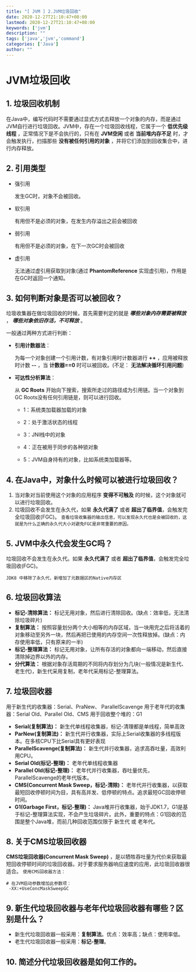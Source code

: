 ```yaml
---
title: "[ JVM ] 2.JVM垃圾回收"
date: 2020-12-27T21:10:47+08:00
lastmod: 2020-12-27T21:10:47+08:00
keywords: ['jvm']
description: ""
tags: ['java','jvm','command']
categories: ['Java']
author: ""
---
```

# JVM垃圾回收

## 1. 垃圾回收机制

 在Java中，编写代码时不需要通过显式方式去释放一个对象的内存，而是通过JVM自行进行垃圾回收。JVM中，存在一个垃圾回收线程，它属于一个 **低优先级线程** ，正常情况下是不会执行的，只有在 **JVM空闲** 或者 **当前堆内存不足** 时，才会触发执行，扫描那些 **没有被任何引用的对象** ，并将它们添加到回收集合中，进行内存释放。
## 2. 引用类型

+ 强引用

  发生GC时，对象不会被回收。
+ 软引用

    有用但不是必须的对象，在发生内存溢出之前会被回收
+ 弱引用

    有用但不是必须的对象，在下一次GC时会被回收
+ 虚引用

    无法通过虚引用获取到对象(通过 **PhantomReference** 实现虚引用)，作用是在GC时返回一个通知。

## 3. 如何判断对象是否可以被回收？

垃圾收集器在做垃圾回收的时候，首先需要判定的就是 ***哪些对象内存需要被释放*** ， ***哪些对象依旧存活，不可释放*** 。

一般通过两种方式进行判断：

  + **引用计数器法**：
    
    为每一个对象创建一个引用计数，有对象引用时计数器进行 **++** ，应用被释放时计数 **--** ，当 **计数器==0** 时可以被回收。(不足： **无法解决循环引用问题**)
    
  + **可达性分析算法**：
    
    从 **GC Roots** 开始向下搜索，搜索所走过的路径成为引用链。当一个对象到 GC Roots没有任何引用链是，则可以进行回收。
    + 1：系统类加载器加载的对象

    + 2：处于激活状态的线程

    + 3：JNI栈中的对象

    + 4：正在被用于同步的各种锁对象

    + 5：JVM自身持有的对象，比如系统类加载器等。

## 4. 在Java中，对象什么时候可以被进行垃圾回收？

1. 当对象对当前使用这个对象的应用程序 **变得不可触及** 的时候，这个对象就可以进行垃圾回收。
2. 垃圾回收不会发生在永久代，如果 **永久代满了** 或者 **超出了临界值**，会触发完全垃圾回收(FGC)。
`查看垃圾收集器的输出信息，可以发现永久代也是会被回收的，这就是为什么正确的永久代大小对避免FGC是非常重要的原因。`

## 5. JVM中永久代会发生GC吗？
垃圾回收不会发生在永久代。如果 **永久代满了** 或者 **超出了临界值**，会触发完全垃圾回收(FGC)。

`JDK8 中移除了永久代，新增加了元数据区的Native内存区`

## 6. 垃圾回收算法

+ **标记-清除算法：** 标记无用对象，然后进行清除回收。(缺点：效率低，无法清除垃圾碎片)
+ **复制算法：** 按照容量划分两个大小相等的内存区域，当一块用完之后将活着的对象移动至另外一块，然后再把已使用的内存空间一次性释放掉。(缺点：内存使用率低，只有原来的一半)
+ **标记-整理算法：** 标记无用对象，让所有存活的对象都向一端移动，然后直接清除掉边界以外的内存。
+ **分代算法：** 根据对象存活周期的不同将内存划分为几块(一般情况是新生代、老生代)，新生代采用复制，老年代采用标记-整理算法。

## 7. 垃圾回收器
用于新生代的收集器：Serial、PraNew、 ParallelScavenge
用于老年代的收集器：Serial Old、Parallel Old、CMS
用于回收整个堆的：G1
+ **Serial(复制算法)：** 新生代单线程收集器，标记-清理都是单线程，简单高效
+ **ParNew(复制算法)：** 新生代并行收集器，实际上Serial收集器的多线程版本。在多核CPU下比Serial具有更好表现
+ **ParallelScavenge(复制算法)：** 新生代并行收集器，追求高吞吐量，高效利用CPU。
+ **Serial Old(标记-整理)：** 老年代单线程收集器
+ **Parallel Old(标记-整理)：** 老年代并行收集器，吞吐量优先，ParallelScavenge的老年代版本。
+ **CMS(Concurrent Mask Sweep，标记-清除)：** 老年代并行收集器，以获取最短回收停顿时间为目，具有高并发、低停顿的特点。追求最短GC回收停顿时间。
+ **G1(Garbage First，标记-整理)：** Java堆并行收集器，始于JDK1.7，G1是基于标记-整理算法实现，不会产生垃圾碎片。此外，重要的特点：G1回收的范围是整个Java堆，而前几种回收范围仅限于 新生代 或 老年代。

## 8. 关于CMS垃圾回收器

**CMS垃圾回收器(Concurrent Mask Sweep)** ，是以牺牲吞吐量为代价来获取最短回收停顿时间的垃圾回收器。对于要求服务器响应速度的应用，此垃圾回收器很适合。
`使用CMS回收器方法：`
```shell
# 在JVM启动参数增加此参数项：
 -XX:+UseConcMaskSweepGC
```

## 9. 新生代垃圾回收器与老年代垃圾回收器有哪些？区别是什么？

+ 新生代垃圾回收器一般采用：**复制算法**。优点：效率高；缺点：使用率低。
+ 老生代垃圾回收器一般采用：**标记-整理**。

## 10. 简述分代垃圾回收器是如何工作的。
